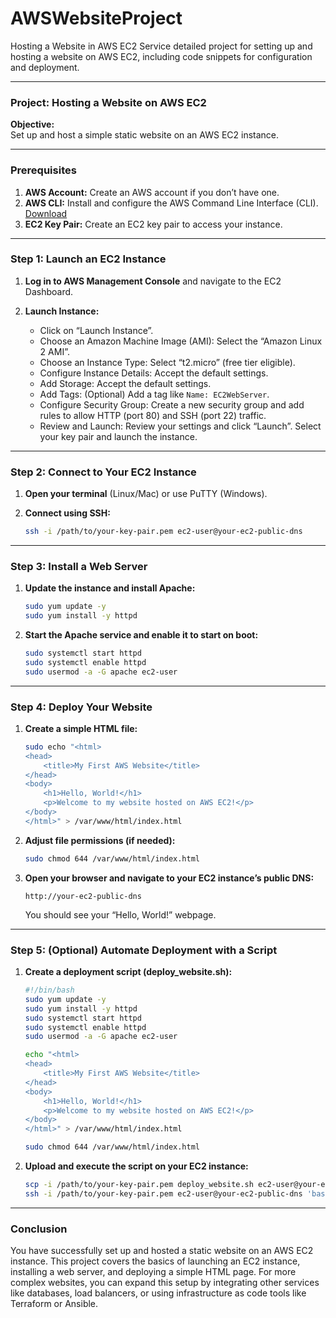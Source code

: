 # AWSWebsiteProject
Hosting a Website in AWS EC2 Service
detailed project for setting up and hosting a website on AWS EC2, including code snippets for configuration and deployment.

---

### **Project: Hosting a Website on AWS EC2**

**Objective:**  
Set up and host a simple static website on an AWS EC2 instance.

---

### **Prerequisites**

1. **AWS Account:** Create an AWS account if you don’t have one.
2. **AWS CLI:** Install and configure the AWS Command Line Interface (CLI). [Download](https://aws.amazon.com/cli/)
3. **EC2 Key Pair:** Create an EC2 key pair to access your instance.

---

### **Step 1: Launch an EC2 Instance**

1. **Log in to AWS Management Console** and navigate to the EC2 Dashboard.

2. **Launch Instance:**
   - Click on “Launch Instance”.
   - Choose an Amazon Machine Image (AMI): Select the “Amazon Linux 2 AMI”.
   - Choose an Instance Type: Select “t2.micro” (free tier eligible).
   - Configure Instance Details: Accept the default settings.
   - Add Storage: Accept the default settings.
   - Add Tags: (Optional) Add a tag like `Name: EC2WebServer`.
   - Configure Security Group: Create a new security group and add rules to allow HTTP (port 80) and SSH (port 22) traffic.
   - Review and Launch: Review your settings and click “Launch”. Select your key pair and launch the instance.

---

### **Step 2: Connect to Your EC2 Instance**

1. **Open your terminal** (Linux/Mac) or use PuTTY (Windows).

2. **Connect using SSH:**
   ```bash
   ssh -i /path/to/your-key-pair.pem ec2-user@your-ec2-public-dns
   ```

---

### **Step 3: Install a Web Server**

1. **Update the instance and install Apache:**
   ```bash
   sudo yum update -y
   sudo yum install -y httpd
   ```

2. **Start the Apache service and enable it to start on boot:**
   ```bash
   sudo systemctl start httpd
   sudo systemctl enable httpd
   sudo usermod -a -G apache ec2-user
   ```

---

### **Step 4: Deploy Your Website**

1. **Create a simple HTML file:**
   ```bash
   sudo echo "<html>
   <head>
       <title>My First AWS Website</title>
   </head>
   <body>
       <h1>Hello, World!</h1>
       <p>Welcome to my website hosted on AWS EC2!</p>
   </body>
   </html>" > /var/www/html/index.html
   ```

2. **Adjust file permissions (if needed):**
   ```bash
   sudo chmod 644 /var/www/html/index.html
   ```

3. **Open your browser and navigate to your EC2 instance’s public DNS:**
   ```
   http://your-ec2-public-dns
   ```

   You should see your “Hello, World!” webpage.

---

### **Step 5: (Optional) Automate Deployment with a Script**

1. **Create a deployment script (deploy_website.sh):**
   ```bash
   #!/bin/bash
   sudo yum update -y
   sudo yum install -y httpd
   sudo systemctl start httpd
   sudo systemctl enable httpd
   sudo usermod -a -G apache ec2-user

   echo "<html>
   <head>
       <title>My First AWS Website</title>
   </head>
   <body>
       <h1>Hello, World!</h1>
       <p>Welcome to my website hosted on AWS EC2!</p>
   </body>
   </html>" > /var/www/html/index.html

   sudo chmod 644 /var/www/html/index.html
   ```

2. **Upload and execute the script on your EC2 instance:**
   ```bash
   scp -i /path/to/your-key-pair.pem deploy_website.sh ec2-user@your-ec2-public-dns:/home/ec2-user/
   ssh -i /path/to/your-key-pair.pem ec2-user@your-ec2-public-dns 'bash /home/ec2-user/deploy_website.sh'
   ```

---

### **Conclusion**

You have successfully set up and hosted a static website on an AWS EC2 instance. This project covers the basics of launching an EC2 instance, installing a web server, and deploying a simple HTML page. For more complex websites, you can expand this setup by integrating other services like databases, load balancers, or using infrastructure as code tools like Terraform or Ansible.
